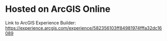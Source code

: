 # Hosted on ArcGIS Online

Link to ArcGIS Experience Builder: https://experience.arcgis.com/experience/582356103ff84981974fffa32dc16089
